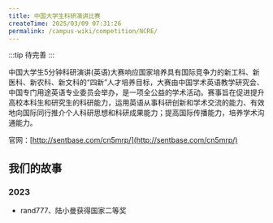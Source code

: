 ```yaml
---
title: 中国大学生科研演讲比赛
createTime: 2025/03/09 07:31:26
permalink: /campus-wiki/competition/NCRE/
---
```



:::tip
待完善
:::

中国大学生5分钟科研演讲(英语)大赛响应国家培养具有国际竞争力的新工科、新医科、新农科、新文科的“四新”人才培养目标，大赛由中国学术英语教学研究会、中国专门用途英语专业委员会举办，是一项全公益的学术活动。赛事旨在促进提升高校本科生和研究生的科研能力，运用英语从事科研创新和学术交流的能力、有效地向国际同行推介个人科研思想和科研成果能力；提高国际传播能力，培养学术沟通能力。

官网：[http://sentbase.com/cn5mrp/](http://sentbase.com/cn5mrp/)

## 我们的故事

### 2023

- rand777、陆小曼获得国家二等奖